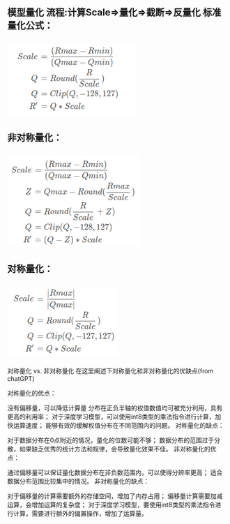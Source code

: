 模型量化
流程:计算Scale=>量化=>截断=>反量化
标准量化公式：
---------------------------------
![alt text](./pictures/image.png)
---------------------------------
非对称量化：
---------------------------------
![alt text](./pictures/image-1.png)
---------------------------------
对称量化：
---------------------------------
![alt text](./pictures/image-2.png)
---------------------------------

对称量化 vs. 非对称量化
在这里阐述下对称量化和非对称量化的优缺点(from chatGPT)

对称量化的优点：

没有偏移量，可以降低计算量
分布在正负半轴的权值数值均可被充分利用，具有更高的利用率；
对于深度学习模型，可以使用int8类型的乘法指令进行计算，加快运算速度；
能够有效的缓解权值分布在不同范围内的问题。
对称量化的缺点：

对于数据分布在0点附近的情况，量化的位数可能不够；
数据分布的范围过于分散，如果缺乏优秀的统计方法和规律，会导致量化效果不佳。
非对称量化的优点：

通过偏移量可以保证量化数据分布在非负数范围内，可以使得分辨率更高；
适合数据分布范围比较集中的情况。
非对称量化的缺点：

对于偏移量的计算需要额外的存储空间，增加了内存占用；
偏移量计算需要加减运算，会增加运算的复杂度；
对于深度学习模型，要使用int8类型的乘法指令进行计算，需要进行额外的偏置操作，增加了运算量。
